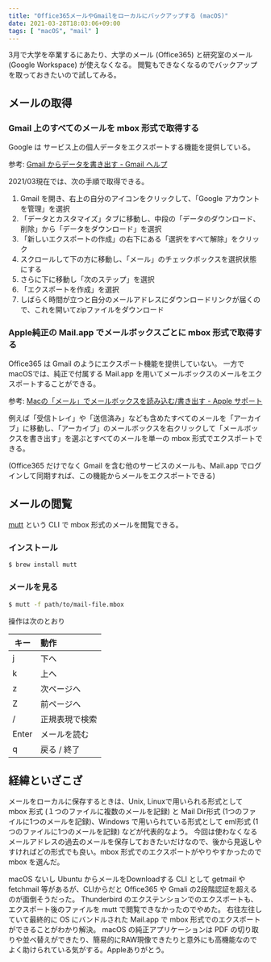 ```yaml
---
title: "Office365メールやGmailをローカルにバックアップする (macOS)"
date: 2021-03-28T18:03:06+09:00
tags: [ "macOS", "mail" ]
---
```


3月で大学を卒業するにあたり、大学のメール (Office365) と研究室のメール (Google Workspace) が使えなくなる。
閲覧もできなくなるのでバックアップを取っておきたいので試してみる。

## メールの取得

### Gmail 上のすべてのメールを mbox 形式で取得する

Google は サービス上の個人データをエクスポートする機能を提供している。

参考: [Gmail からデータを書き出す - Gmail ヘルプ](https://support.google.com/mail/answer/10016932?hl=ja)

2021/03現在では、次の手順で取得できる。

1. Gmail を開き、右上の自分のアイコンをクリックして、「Google アカウントを管理」を選択
1. 「データとカスタマイズ」タブに移動し、中段の「データのダウンロード、削除」から「データをダウンロード」を選択
1. 「新しいエクスポートの作成」の右下にある「選択をすべて解除」をクリック
1. スクロールして下の方に移動し、「メール」のチェックボックスを選択状態にする
1. さらに下に移動し「次のステップ」を選択
1. 「エクスポートを作成」を選択
1. しばらく時間が立つと自分のメールアドレスにダウンロードリンクが届くので、これを開いてzipファイルをダウンロード


### Apple純正の Mail.app でメールボックスごとに mbox 形式で取得する

Office365 は Gmail のようにエクスポート機能を提供していない。
一方で macOSでは、純正で付属する Mail.app を用いてメールボックスのメールをエクスポートすることができる。

参考: [Macの「メール」でメールボックスを読み込む/書き出す - Apple サポート](https://support.apple.com/ja-jp/guide/mail/mlhlp1030/mac)

例えば「受信トレイ」や「送信済み」なども含めたすべてのメールを「アーカイブ」に移動し、「アーカイブ」のメールボックスを右クリックして「メールボックスを書き出す」を選ぶとすべてのメールを単一の mbox 形式でエクスポートできる。

(Office365 だけでなく Gmail を含む他のサービスのメールも、Mail.app でログインして同期すれば、この機能からメールをエクスポートできる)

## メールの閲覧

[mutt](http://www.mutt.org) という CLI で mbox 形式のメールを閲覧できる。

### インストール

```sh
$ brew install mutt
```

### メールを見る

```sh
$ mutt -f path/to/mail-file.mbox
```

操作は次のとおり

| キー | 動作 |
|---|:---|
| j | 下へ |
| k | 上へ |
| z | 次ページへ |
| Z | 前ページへ |
| / | 正規表現で検索 |
| Enter | メールを読む |
| q | 戻る / 終了 |

## 経緯といざこざ

メールをローカルに保存するときは、Unix, Linuxで用いられる形式として mbox 形式 (１つのファイルに複数のメールを記録) と Mail Dir形式 (1つのファイルに1つのメールを記録)、Windows で用いられている形式として eml形式 (1つのファイルに1つのメールを記録) などが代表的なよう。
今回は使わなくなるメールアドレスの過去のメールを保存しておきたいだけなので、後から見返しやすければどの形式でも良い。mbox 形式でのエクスポートがやりやすかったので mbox を選んだ。

macOS ないし Ubuntu からメールをDownloadする CLI として getmail や fetchmail 等があるが、CLIからだと Office365 や Gmali の2段階認証を超えるのが面倒そうだった。
Thunderbird のエクステンションでのエクスポートも、エクスポート後のファイルを mutt で閲覧できなかったのでやめた。
右往左往していて最終的に OS にバンドルされた Mail.app で mbox 形式でのエクスポートができることがわかり解決。
macOS の純正アプリケーションは PDF の切り取りや並べ替えができたり、簡易的にRAW現像できたりと意外にも高機能なのでよく助けられている気がする。Appleありがとう。
